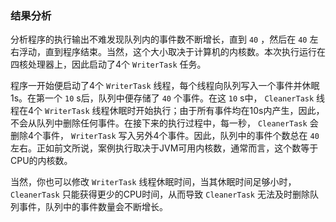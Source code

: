 ### 结果分析

分析程序的执行输出不难发现队列内的事件数不断增长，直到 `40` ，然后在 `40` 左右浮动，直到程序结束。当然，这个大小取决于计算机的内核数。本次执行运行在四核处理器上，因此启动了4个 `WriterTask` 任务。

程序一开始便启动了4个 `WriterTask` 线程，每个线程向队列写入一个事件并休眠1s。在第一个 `10` s后，队列中便存储了 `40` 个事件。在这 `10` s中， `CleanerTask` 线程在4个 `WriterTask` 线程休眠时开始执行；由于所有事件均在10s内产生，因此，不会从队列中删除任何事件。在接下来的执行过程中，每一秒， `CleanerTask` 会删除4个事件， `WriterTask` 写入另外4个事件。因此，队列中的事件个数总在 `40` 左右。正如前文所说，案例执行取决于JVM可用内核数，通常而言，这个数等于CPU的内核数。

当然，你也可以修改 `WriterTask` 线程休眠时间，当其休眠时间足够小时， `CleanerTask` 只能获得更少的CPU时间，从而导致 `CleanerTask` 无法及时删除队列事件，队列中的事件数量会不断增长。

